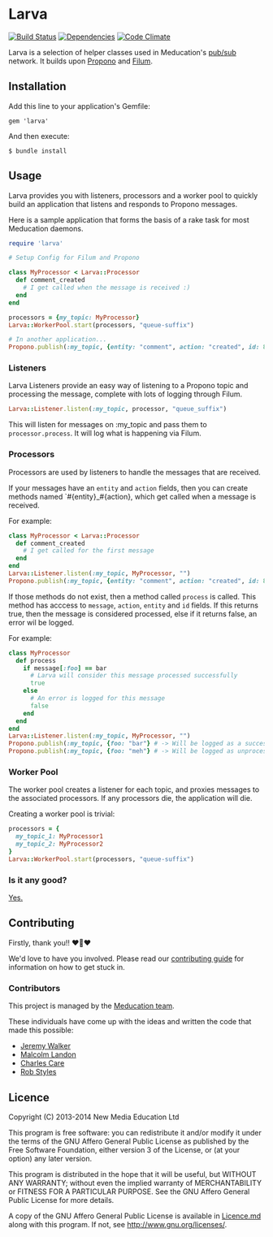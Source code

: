 # Larva

[![Build Status](https://travis-ci.org/meducation/larva.png)](https://travis-ci.org/meducation/larva)
[![Dependencies](https://gemnasium.com/meducation/larva.png?travis)](https://gemnasium.com/meducation/larva)
[![Code Climate](https://codeclimate.com/github/meducation/larva.png)](https://codeclimate.com/github/meducation/larva)

Larva is a selection of helper classes used in Meducation's [pub/sub](http://en.wikipedia.org/wiki/Publish-subscribe_pattern) network. It builds upon [Propono](github.com/meducation/propono) and [Filum](github.com/meducation/filum).

## Installation

Add this line to your application's Gemfile:

    gem 'larva'

And then execute:

    $ bundle install

## Usage

Larva provides you with listeners, processors and a worker pool to quickly build an application that listens and responds to Propono messages.

Here is a sample application that forms the basis of a rake task for most Meducation daemons.

```ruby
require 'larva'

# Setup Config for Filum and Propono

class MyProcessor < Larva::Processor
  def comment_created
    # I get called when the message is received :)
  end
end

processors = {my_topic: MyProcessor}
Larva::WorkerPool.start(processors, "queue-suffix")

# In another application...
Propono.publish(:my_topic, {entity: "comment", action: "created", id: 8}

```

### Listeners

Larva Listeners provide an easy way of listening to a Propono topic and processing the message, complete with lots of logging through Filum.

```ruby
Larva::Listener.listen(:my_topic, processor, "queue_suffix")
```

This will listen for messages on :my_topic and pass them to `processor.process`. It will log what is happening via Filum.

### Processors

Processors are used by listeners to handle the messages that are received.

If your messages have an `entity` and `action` fields, then you can create methods named `#{entity}_#{action}, which get called when a message is received.

For example:

```ruby
class MyProcessor < Larva::Processor
  def comment_created
    # I get called for the first message
  end
end
Larva::Listener.listen(:my_topic, MyProcessor, "")
Propono.publish(:my_topic, {entity: "comment", action: "created", id: 8}
```

If those methods do not exist, then a method called `process` is called. This method has acccess to `message`, `action`, `entity` and `id` fields. If this returns true, then the message is considered processed, else if it returns false, an error wil be logged.

For example:

``` ruby
class MyProcessor
  def process
    if message[:foo] == bar
      # Larva will consider this message processed successfully
      true
    else
      # An error is logged for this message
      false
    end
  end
end
Larva::Listener.listen(:my_topic, MyProcessor, "")
Propono.publish(:my_topic, {foo: "bar"} # -> Will be logged as a success
Propono.publish(:my_topic, {foo: "meh"} # -> Will be logged as unprocessed.
```

### Worker Pool

The worker pool creates a listener for each topic, and proxies messages to the associated processors. If any processors die, the application will die.

Creating a worker pool is trivial:

```ruby
processors = {
  my_topic_1: MyProcessor1
  my_topic_2: MyProcessor2
}
Larva::WorkerPool.start(processors, "queue-suffix")
```

### Is it any good?

[Yes.](http://news.ycombinator.com/item?id=3067434)

## Contributing

Firstly, thank you!! :heart::sparkling_heart::heart:

We'd love to have you involved. Please read our [contributing guide](https://github.com/meducation/larva/tree/master/CONTRIBUTING.md) for information on how to get stuck in.

### Contributors

This project is managed by the [Meducation team](http://company.meducation.net/about#team).

These individuals have come up with the ideas and written the code that made this possible:

- [Jeremy Walker](http://github.com/iHiD)
- [Malcolm Landon](http://github.com/malcyL)
- [Charles Care](http://github.com/ccare)
- [Rob Styles](http://github.com/mmmmmrob)

## Licence

Copyright (C) 2013-2014 New Media Education Ltd

This program is free software: you can redistribute it and/or modify
it under the terms of the GNU Affero General Public License as published by
the Free Software Foundation, either version 3 of the License, or
(at your option) any later version.

This program is distributed in the hope that it will be useful,
but WITHOUT ANY WARRANTY; without even the implied warranty of
MERCHANTABILITY or FITNESS FOR A PARTICULAR PURPOSE.  See the
GNU Affero General Public License for more details.

A copy of the GNU Affero General Public License is available in [Licence.md](https://github.com/meducation/larva/blob/master/LICENCE.md)
along with this program.  If not, see <http://www.gnu.org/licenses/>.
